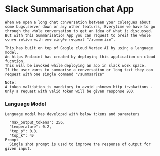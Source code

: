 # Slack Summarisation chat App
    When we open a long chat conversation between your coleagues about some bugs,server down or any other features, Everytime we have to go through the whole conversation to get an idea of what is discussed. But with this Summarisation App you can request to breif the whole conversation with one single request "/summarize".  
  
    This has built on top of Google cloud Vertex AI by using a language model. 
    An https Endpoint has created by deploying this application on cloud fucntion. 
    This will be invoked while deploying an app in slack work space.
    If the user wants to summarise a conversation or long text they can request with one single command "/summsarize"
    
    Note:
    A token validation is mandatory to avoid unknown http invokations . Only a request with valid token will be given response 200.

### Language Model
    Language model has developed with below tokens and parameters

      "max_output_tokens": 256,
      "temperature": 0.2,
      "top_p": 0.8,
      "top_k": 40
    Prompt
      Single shot prompt is used to improve the response of output for given input.
